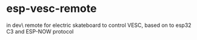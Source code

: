 # esp-vesc-remote
in dev\\ remote for electric skateboard to control VESC, based on to esp32 C3 and ESP-NOW protocol
